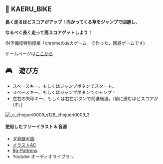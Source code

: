 ##  :frog: KAERU_BIKE
**長く走るほどスコアがアップ！向かってくる草をジャンプで回避し、**

**なるべく長く走って高スコアゲットしよう！**

(N予備校特別授業「chromeのあのゲーム」で作った、回避ゲームです)

ゲームページは[ここから](https://asazuke11.github.io/kaeri_bike/Frog.html "Kaeru_bike")


## :video_game:　遊び方
- スペースキー、もしくはジャンプボタンでスタート。
- スペースキー、もしくはジャンプボタンでジャンプ！
- 左右の矢印キー、もしくは右左ボタンで前進後退。(前に進むほどスコアがUP。)

![_c_chojuori0009_s128_chojuori0009_3](https://user-images.githubusercontent.com/30408039/130712942-e99cef4b-0009-45be-86f1-18300ffb16de.png)

#### 使用したフリーイラスト & 音源
- [ダ鳥獣ギ画](https://chojugiga.com/)
- [イラストAC](https://www.ac-illust.com/)
- [Bg-Pattrens](http://bg-patterns.com/)
- Youtube オーディオライブラリ
